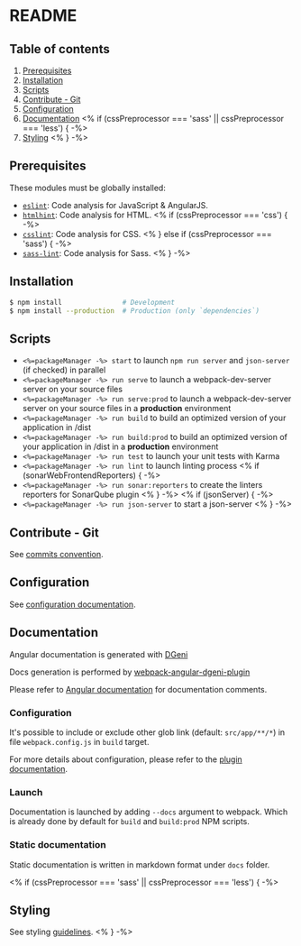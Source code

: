 # README

## Table of contents

1. [Prerequisites](#prerequisites)
1. [Installation](#installation)
1. [Scripts](#scripts)
1. [Contribute - Git](#contribute-git)
1. [Configuration](#configuration)
1. [Documentation](#documentation)
<% if (cssPreprocessor === 'sass' || cssPreprocessor === 'less') { -%>
1. [Styling](#styling)
<% } -%>

## Prerequisites

These modules must be globally installed:

* [`eslint`](https://www.npmjs.com/package/eslint): Code analysis for JavaScript & AngularJS.
* [`htmlhint`](https://www.npmjs.com/package/htmlhint): Code analysis for HTML.
<% if (cssPreprocessor === 'css') { -%>
* [`csslint`](https://www.npmjs.com/package/csslint): Code analysis for CSS.
<% } else if (cssPreprocessor === 'sass') { -%>
* [`sass-lint`](https://github.com/sasstools/sass-lint): Code analysis for Sass.
<% } -%>

## Installation

```sh
$ npm install               # Development
$ npm install --production  # Production (only `dependencies`)
```

## Scripts

- `<%=packageManager -%> start` to launch `npm run server` and `json-server` (if checked) in parallel
- `<%=packageManager -%> run serve` to launch a webpack-dev-server server on your source files
- `<%=packageManager -%> run serve:prod` to launch a webpack-dev-server server on your source files in a **production** environment
- `<%=packageManager -%> run build` to build an optimized version of your application in /dist
- `<%=packageManager -%> run build:prod` to build an optimized version of your application in /dist in a **production** environment
- `<%=packageManager -%> run test` to launch your unit tests with Karma
- `<%=packageManager -%> run lint` to launch linting process
<% if (sonarWebFrontendReporters) { -%>
- `<%=packageManager -%> run sonar:reporters` to create the linters reporters for SonarQube plugin
<% } -%>
<% if (jsonServer) { -%>
- `<%=packageManager -%> run json-server` to start a json-server
<% } -%>

## Contribute - Git

See [commits convention](COMMITS-CONVENTION.md).

## Configuration

See [configuration documentation](src/config/README.md).

## Documentation

Angular documentation is generated with [DGeni](https://github.com/angular/dgeni)

Docs generation is performed by [webpack-angular-dgeni-plugin](https://github.com/groupe-sii/webpack-angular-dgeni-plugin/)

Please refer to [Angular documentation](https://github.com/angular/angular.js/wiki/Writing-AngularJS-Documentation) for documentation comments.

### Configuration

It's possible to include or exclude other glob link (default: `src/app/**/*`) in file `webpack.config.js` in `build` target.

For more details about configuration, please refer to the [plugin documentation](https://github.com/groupe-sii/webpack-angular-dgeni-plugin).

### Launch

Documentation is launched by adding `--docs` argument to webpack. Which is already done by default for `build` and `build:prod` NPM scripts.

### Static documentation

Static documentation is written in markdown format under `docs` folder.

<% if (cssPreprocessor === 'sass' || cssPreprocessor === 'less') { -%>
## Styling

See styling [guidelines](src/styles/README.md).
<% } -%>

